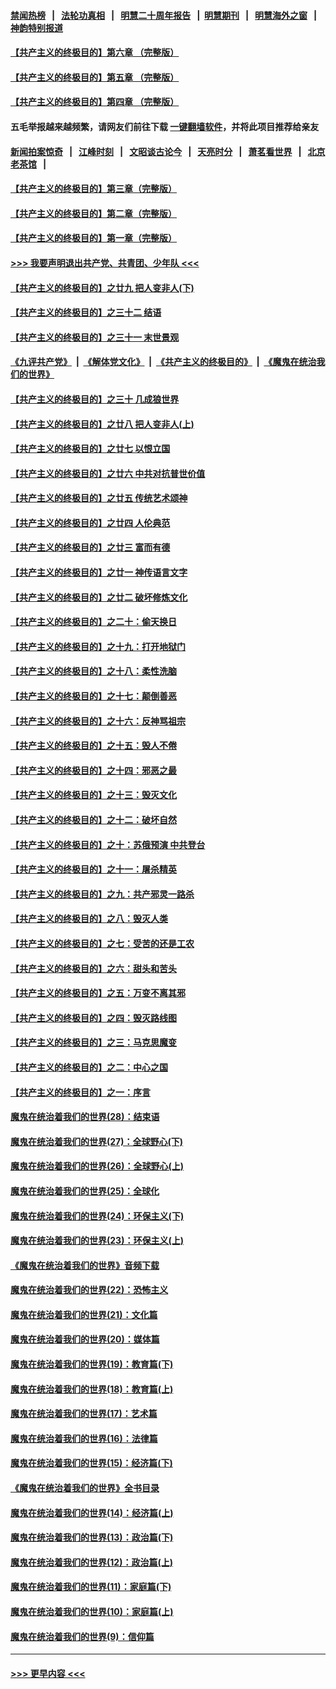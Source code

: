 #### [禁闻热榜](热点新闻.md?=0)  &nbsp;&nbsp;|&nbsp;&nbsp; [法轮功真相](https://github.com/gfw-breaker/truth/blob/master/README.md?=0) &nbsp;&nbsp;|&nbsp;&nbsp; [明慧二十周年报告](https://github.com/gfw-breaker/mh-reports/blob/master/README.md?=0) &nbsp;&nbsp;|&nbsp;&nbsp;[明慧期刊](https://github.com/gfw-breaker/mh-qikan) &nbsp;&nbsp;|&nbsp;&nbsp; [明慧海外之窗](https://github.com/gfw-breaker/mh-news/blob/master/README.md?=0) &nbsp;&nbsp;|&nbsp;&nbsp; [神韵特别报道](https://github.com/gfw-breaker/mh-news/blob/master/shenyun.md?=0)
#### [【共产主义的终极目的】第六章 （完整版）](../pages/nsc422/n11428913.md?t=02271531) 
#### [【共产主义的终极目的】第五章 （完整版）](../pages/nsc422/n11428912.md?t=02271531) 
#### [【共产主义的终极目的】第四章 （完整版）](../pages/nsc422/n11428907.md?t=02271531) 
#### 五毛举报越来越频繁，请网友们前往下载 [一键翻墙软件](https://github.com/gfw-breaker/ssr-accounts)，并将此项目推荐给亲友
#### [新闻拍案惊奇](https://github.com/gfw-breaker/banned-news/blob/master/pages/link4.md) &nbsp;&nbsp;|&nbsp;&nbsp; [江峰时刻](https://github.com/gfw-breaker/banned-news/blob/master/pages/link4.md) &nbsp;&nbsp;|&nbsp;&nbsp; [文昭谈古论今](https://github.com/gfw-breaker/banned-news/blob/master/pages/link4.md) &nbsp;&nbsp;|&nbsp;&nbsp; [天亮时分](https://github.com/gfw-breaker/banned-news/blob/master/pages/link4.md) &nbsp;&nbsp;|&nbsp;&nbsp; [萧茗看世界](https://github.com/gfw-breaker/banned-news/blob/master/pages/link4.md) &nbsp;&nbsp;|&nbsp;&nbsp; [北京老茶馆](https://github.com/gfw-breaker/banned-news/blob/master/pages/link4.md) &nbsp;&nbsp;|&nbsp;&nbsp; 
#### [【共产主义的终极目的】第三章（完整版）](../pages/nsc422/n11428848.md?t=02271531) 
#### [【共产主义的终极目的】第二章（完整版）](../pages/nsc422/n11428831.md?t=02271531) 
#### [【共产主义的终极目的】第一章（完整版）](../pages/nsc422/n11417651.md?t=02271531) 
#### [>>> 我要声明退出共产党、共青团、少年队 <<<](https://github.com/begood0513/goodnews/blob/master/quit/letter.md) 
#### [【共产主义的终极目的】之廿九 把人变非人(下)](../pages/nsc422/n11344140.md?t=02271531) 
#### [【共产主义的终极目的】之三十二 结语](../pages/nsc422/n11360535.md?t=02271531) 
#### [【共产主义的终极目的】之三十一 末世景观](../pages/nsc422/n11351129.md?t=02271531) 
#### [《九评共产党》](https://github.com/begood0513/9ping.md/blob/master/README.md) &nbsp;|&nbsp; [《解体党文化》](../../../../jtdwh.md/blob/master/README.md)  &nbsp;|&nbsp; [《共产主义的终极目的》](../../../../gczydzjmd.md/blob/master/README.md) &nbsp;|&nbsp; [《魔鬼在统治我们的世界》](../../../../mgztzwmdsj.md/blob/master/README.md) 
#### [【共产主义的终极目的】之三十 几成狼世界](../pages/nsc422/n11348280.md?t=02271531) 
#### [【共产主义的终极目的】之廿八 把人变非人(上)](../pages/nsc422/n11340492.md?t=02271531) 
#### [【共产主义的终极目的】之廿七 以恨立国](../pages/nsc422/n11336944.md?t=02271531) 
#### [【共产主义的终极目的】之廿六 中共对抗普世价值](../pages/nsc422/n11324785.md?t=02271531) 
#### [【共产主义的终极目的】之廿五 传统艺术颂神](../pages/nsc422/n11296396.md?t=02271531) 
#### [【共产主义的终极目的】之廿四 人伦典范](../pages/nsc422/n11296397.md?t=02271531) 
#### [【共产主义的终极目的】之廿三 富而有德](../pages/nsc422/n11283598.md?t=02271531) 
#### [【共产主义的终极目的】之廿一 神传语言文字](../pages/nsc422/n11263265.md?t=02271531) 
#### [【共产主义的终极目的】之廿二 破坏修炼文化](../pages/nsc422/n11245728.md?t=02271531) 
#### [【共产主义的终极目的】之二十：偷天换日](../pages/nsc422/n11238846.md?t=02271531) 
#### [【共产主义的终极目的】之十九：打开地狱门](../pages/nsc422/n11206376.md?t=02271531) 
#### [【共产主义的终极目的】之十八：柔性洗脑](../pages/nsc422/n11199994.md?t=02271531) 
#### [【共产主义的终极目的】之十七：颠倒善恶](../pages/nsc422/n11179782.md?t=02271531) 
#### [【共产主义的终极目的】之十六：反神骂祖宗](../pages/nsc422/n11166798.md?t=02271531) 
#### [【共产主义的终极目的】之十五：毁人不倦](../pages/nsc422/n11166792.md?t=02271531) 
#### [【共产主义的终极目的】之十四：邪恶之最](../pages/nsc422/n11150249.md?t=02271531) 
#### [【共产主义的终极目的】之十三：毁灭文化](../pages/nsc422/n11135227.md?t=02271531) 
#### [【共产主义的终极目的】之十二：破坏自然](../pages/nsc422/n11135214.md?t=02271531) 
#### [【共产主义的终极目的】之十：苏俄预演 中共登台](../pages/nsc422/n11118424.md?t=02271531) 
#### [【共产主义的终极目的】之十一：屠杀精英](../pages/nsc422/n11118442.md?t=02271531) 
#### [【共产主义的终极目的】之九：共产邪灵一路杀](../pages/nsc422/n11114139.md?t=02271531) 
#### [【共产主义的终极目的】之八：毁灭人类](../pages/nsc422/n11108503.md?t=02271531) 
#### [【共产主义的终极目的】之七：受苦的还是工农](../pages/nsc422/n11101809.md?t=02271531) 
#### [【共产主义的终极目的】之六：甜头和苦头](../pages/nsc422/n11096971.md?t=02271531) 
#### [【共产主义的终极目的】之五：万变不离其邪](../pages/nsc422/n11091285.md?t=02271531) 
#### [【共产主义的终极目的】之四：毁灭路线图](../pages/nsc422/n11086284.md?t=02271531) 
#### [【共产主义的终极目的】之三：马克思魔变](../pages/nsc422/n11061941.md?t=02271531) 
#### [【共产主义的终极目的】之二：中心之国](../pages/nsc422/n11047728.md?t=02271531) 
#### [【共产主义的终极目的】之一：序言](../pages/nsc422/n11086077.md?t=02271531) 
#### [魔鬼在统治着我们的世界(28)：结束语](../pages/nsc422/n10936246.md?t=02271531) 
#### [魔鬼在统治着我们的世界(27)：全球野心(下)](../pages/nsc422/n10928319.md?t=02271531) 
#### [魔鬼在统治着我们的世界(26)：全球野心(上)](../pages/nsc422/n10900318.md?t=02271531) 
#### [魔鬼在统治着我们的世界(25)：全球化](../pages/nsc422/n10788205.md?t=02271531) 
#### [魔鬼在统治着我们的世界(24)：环保主义(下)](../pages/nsc422/n10695307.md?t=02271531) 
#### [魔鬼在统治着我们的世界(23)：环保主义(上)](../pages/nsc422/n10688613.md?t=02271531) 
#### [《魔鬼在统治着我们的世界》音频下载](../pages/nsc422/n10635553.md?t=02271531) 
#### [魔鬼在统治着我们的世界(22)：恐怖主义](../pages/nsc422/n10614727.md?t=02271531) 
#### [魔鬼在统治着我们的世界(21)：文化篇](../pages/nsc422/n10597706.md?t=02271531) 
#### [魔鬼在统治着我们的世界(20)：媒体篇](../pages/nsc422/n10586579.md?t=02271531) 
#### [魔鬼在统治着我们的世界(19)：教育篇(下)](../pages/nsc422/n10564808.md?t=02271531) 
#### [魔鬼在统治着我们的世界(18)：教育篇(上)](../pages/nsc422/n10526970.md?t=02271531) 
#### [魔鬼在统治着我们的世界(17)：艺术篇](../pages/nsc422/n10499093.md?t=02271531) 
#### [魔鬼在统治着我们的世界(16)：法律篇](../pages/nsc422/n10485969.md?t=02271531) 
#### [魔鬼在统治着我们的世界(15)：经济篇(下)](../pages/nsc422/n10469975.md?t=02271531) 
#### [《魔鬼在统治着我们的世界》全书目录](../pages/nsc422/n10464261.md?t=02271531) 
#### [魔鬼在统治着我们的世界(14)：经济篇(上)](../pages/nsc422/n10457370.md?t=02271531) 
#### [魔鬼在统治着我们的世界(13)：政治篇(下)](../pages/nsc422/n10448270.md?t=02271531) 
#### [魔鬼在统治着我们的世界(12)：政治篇(上)](../pages/nsc422/n10444576.md?t=02271531) 
#### [魔鬼在统治着我们的世界(11)：家庭篇(下)](../pages/nsc422/n10440961.md?t=02271531) 
#### [魔鬼在统治着我们的世界(10)：家庭篇(上)](../pages/nsc422/n10435448.md?t=02271531) 
#### [魔鬼在统治着我们的世界(9)：信仰篇](../pages/nsc422/n10432159.md?t=02271531) 

----
#### [ >>> 更早内容 <<< ](../indexes/nsc422-earlier.md)
